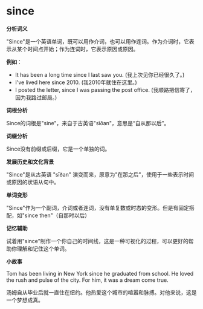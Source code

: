 # since

**分析词义**

  

"Since"是一个英语单词，既可以用作介词，也可以用作连词。作为介词时，它表示从某个时间点开始；作为连词时，它表示原因或原因。

  

**例如**：

  

*   It has been a long time since I last saw you. (我上次见你已经很久了。)
*   I've lived here since 2010. (我2010年就住在这里。)
*   I posted the letter, since I was passing the post office. (我顺路把信寄了，因为我路过邮局。)

  

**词根分析**

  

Since的词根是"sine"，来自于古英语"sīðan"，意思是“自从那以后”。

  

**词缀分析**

  

Since没有前缀或后缀，它是一个单独的词。

  

**发展历史和文化背景**

  

"Since"是从古英语 "sīðan" 演变而来，原意为"在那之后"，使用于一些表示时间或原因的状语从句中。

  

**单词变形**

  

"Since"作为一个副词，介词或者连词，没有单复数或时态的变形。但是有固定搭配，如"since then"（自那时以后）

  

**记忆辅助**

  

试着用"since"制作一个你自己的时间线，这是一种可视化的过程，可以更好的帮助你理解和记住这个单词。

  

**小故事**

  

Tom has been living in New York since he graduated from school. He loved the rush and pulse of the city. For him, it was a dream come true.

  

汤姆自从毕业后就一直住在纽约。他热爱这个城市的喧嚣和脉搏。对他来说，这是一个梦想成真。
